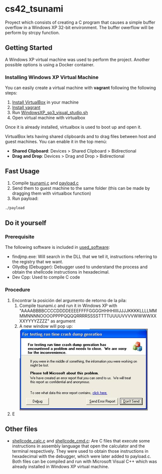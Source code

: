 # cs42_tsunami
Proyect which consists of creating a C program that causes a simple buffer overflow in a Windows XP 32-bit environment. The buffer owerflow will be perform by strcpy function.

## Getting Started
A Windows XP virtual machine was used to perform the project. Another possible options is using a Docker container.

### Installing Windows XP Virtual Machine 
You can easily create a virtual machine with **vagrant** following the following steps:
1. [Install VirtualBox](https://www.virtualbox.org/wiki/Downloads) in your machine
2. [Install vagrant](https://www.vagrantup.com/downloads)
3. Run [WindowsXP_sp3_visual_studio.sh](WindowsXP_sp3_visual_studio.sh)
4. Open virtual machine with virtualbox

Once it is already installed, virtualbox is used to boot up and open it.

VirtualBox lets having shared clipboards and to drag files between host and guest machines. You can enable it in the top menú:
- **Shared Clipboard**: Devices > Shared Clipboard > Bidirectional
- **Drag and Drop**: Devices > Drag and Drop > Bidirectional

## Fast Usage
1. Compile [tsunami.c](tsunami.c) and [payload.c](payload.c)
2. Send them to guest machine to the same folder (this can be made by dragging them with virtualbox function)
3. Run payload:
```bash
./payload
```

## Do it yourself
### Prerequisite
The following software is included in [used_software](used_software):
- findjmp.exe: Will search in the DLL that we tell it, instructions referring to the registry that we want.
- Ollydbg (Debugger): Debugger used to understand the process and obtain the shellcode instructions in hexadecimal.
- Dev Cpp: Used to compile C code

### Procedure
1. Encontrar la posición del argumento de retorno de la pila:
    1. Compile tsunami.c and run it in Windows XP with "AAAABBBBCCCCDDDDEEEEFFFFGGGGHHHHIIIIJJJJKKKKLLLLMMMMNNNNOOOOPPPPQQQQRRRRSSSSTTTTUUUUVVVVWWWWXXXXYYYYZZZZ" as argument
    2. A new window will pop up: 
        ![Image](images/error_window.jpg)
2. E

## Other files
- [shellcode_calc.c](shellcode_calc.c) and [shellcode_cmd.c](shellcode_cmd.c): Are C files that execute some instructions in assembly language that open the calculator and the terminal respectively. They were used to obtain those instructions in hexadecimal with the debugger, which were later added to payload.c. Both files can be compiled and run with Microsoft Visual C++ which was already installed in Windows XP virtual machine.